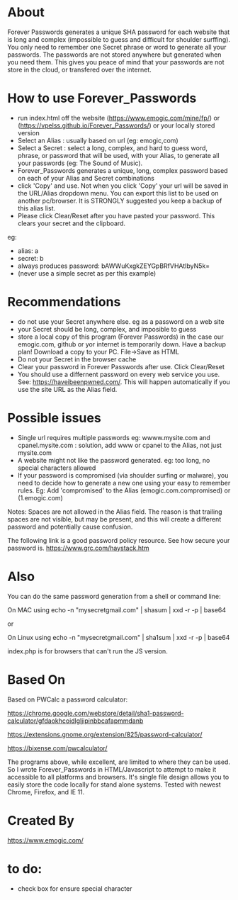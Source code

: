 
# About

Forever Passwords generates a unique SHA password for each website that is long and complex (impossible to guess and difficult for shoulder surffing). You only need to remember one Secret phrase or word to generate all your passwords. The passwords are not stored anywhere but generated when you need them. This gives you peace of mind that your passwords are not store in the cloud, or transfered over the internet. 

# How to use Forever_Passwords

- run index.html off the website (https://www.emogic.com/mine/fp/) or (https://vpelss.github.io/Forever_Passwords/) or your locally stored version
- Select an Alias : usually based on url (eg: emogic,com)
- Select a Secret : select a long, complex, and hard to guess word, phrase, or password that will be used, with your Alias, to generate all your passwords (eg: The Sound of Music).
- Forever_Passwords generates a unique, long, complex password based on each of your Alias and Secret combinations
- click 'Copy' and use. Not when you click 'Copy' your url will be saved in the URL/Alias dropdown menu. You can export this list to be used on another pc/browser. It is STRONGLY suggested you keep a backup of this alias list.
- Please click Clear/Reset after you have pasted your password. This clears your secret and the clipboard.

eg:
- alias: a
- secret: b 
- always produces password: bAWWuKxgkZEYGpBRfVHAtIbyN5k=
- (never use a simple secret as per this example)

# Recommendations

- do not use your Secret anywhere else. eg as a password on a web site
- your Secret should be long, complex, and imposible to guess
- store a local copy of this program (Forever Passwords) in the case our emogic.com, github or yor internet is temporarily down. Have a backup plan! Download a copy to your PC. File->Save as HTML
- Do not your Secret in the browser cache
- Clear your password in Forever Passwords after use. Click Clear/Reset
- You should use a differnent password on every web service you use. See: https://haveibeenpwned.com/. This will happen automatically if you use the site URL as the Alias field.

# Possible issues

- Single url requires multiple passwords eg: wwww.mysite.com and cpanel.mysite.com : solution, add www or cpanel to the Alias, not just mysite.com
- A website might not like the password generated. eg: too long, no special characters allowed
- If your password is compromised (via shoulder surfing or malware), you need to decide how to generate a new one using your easy to remember rules. Eg: Add 'compromised' to the Alias (emogic.com.compromised) or (1.emogic.com) 

Notes: Spaces are not allowed in the Alias field. The reason is that trailing spaces are not visible, but may be present, and this will create a different password and potentially cause confusion.

The following link is a good password policy resource. See how secure your password is.
https://www.grc.com/haystack.htm

# Also

You can do the same password generation from a shell or command line:

On MAC using
echo -n "mysecretgmail.com" | shasum | xxd -r -p | base64

or

On Linux using
echo -n "mysecretgmail.com" | sha1sum | xxd -r -p | base64

index.php is for browsers that can't run the JS version.

# Based On

Based on PWCalc a password calculator:

https://chrome.google.com/webstore/detail/sha1-password-calculator/gfdaokhcoidlgljipinbbcafapmmdanb

https://extensions.gnome.org/extension/825/password-calculator/

https://bixense.com/pwcalculator/

The programs above, while excellent, are limited to where they can be used. So I wrote Forever_Passwords in HTML/Javascript to attempt to make it accessible to all platforms and browsers. It's single file design allows you to easily store the code locally for stand alone systems. Tested with newest Chrome, Firefox, and IE 11.

# Created By

https://www.emogic.com/

# to do:

- check box for ensure special character 
